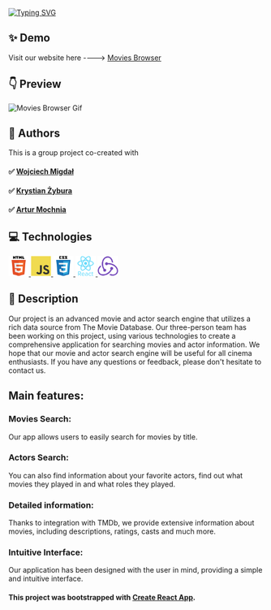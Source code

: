 [![Typing SVG](https://readme-typing-svg.demolab.com?font=Fira+Code&size=28&pause=1000&color=B000FF&center=true&vCenter=true&width=650&lines=Welcome+on+our+Movies+Browser+Project)](https://git.io/typing-svg)

## ✨ Demo

Visit our website here ----> [Movies Browser](https://woytekmig.github.io/movies-browser)

## 👇 Preview

![Movies Browser Gif](public/movies-browser-demo.gif)

## 🤝 Authors

This is a group project co-created with

  <h4>✅ <a href="https://github.com/WoytekMig">Wojciech Migdał</a></h4>
  <h4>✅ <a href="https://github.com/KrystianZybura">Krystian Żybura</a></h4>
  <h4>✅ <a href="https://github.com/Arcziwald">Artur Mochnia</a></h4>

## 💻 Technologies

<p align="left"> <a href="https://www.w3.org/html/" target="_blank" rel="noreferrer"> <img src="https://raw.githubusercontent.com/devicons/devicon/master/icons/html5/html5-original-wordmark.svg" alt="html5" width="40" height="40"/> </a> <a href="https://developer.mozilla.org/en-US/docs/Web/JavaScript" target="_blank" rel="noreferrer"> <img src="https://raw.githubusercontent.com/devicons/devicon/master/icons/javascript/javascript-original.svg" alt="javascript" width="40" height="40"/> <a href="https://www.w3schools.com/css/" target="_blank" rel="noreferrer"> <img src="https://raw.githubusercontent.com/devicons/devicon/master/icons/css3/css3-original-wordmark.svg" alt="css3" width="40" height="40"/> </a> </a><a href="https://reactjs.org/" target="_blank" rel="noreferrer"> <img src="https://raw.githubusercontent.com/devicons/devicon/master/icons/react/react-original-wordmark.svg" alt="react" width="40" height="40"/> </a> <a href="https://redux.js.org" target="_blank" rel="noreferrer"> <img src="https://raw.githubusercontent.com/devicons/devicon/master/icons/redux/redux-original.svg" alt="redux" width="40" height="40"/> </a>

## 📓 Description

Our project is an advanced movie and actor search engine that utilizes a rich data source from The Movie Database. Our three-person team has been working on this project, using various technologies to create a comprehensive application for searching movies and actor information. We hope that our movie and actor search engine will be useful for all cinema enthusiasts. If you have any questions or feedback, please don't hesitate to contact us.

## Main features:

### Movies Search:

Our app allows users to easily search for movies by title.

### Actors Search:

You can also find information about your favorite actors, find out what movies they played in and what roles they played.

### Detailed information:

Thanks to integration with TMDb, we provide extensive information about movies, including descriptions, ratings, casts and much more.

### Intuitive Interface:

Our application has been designed with the user in mind, providing a simple and intuitive interface.

#### This project was bootstrapped with [Create React App](https://github.com/facebook/create-react-app).
